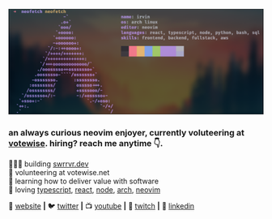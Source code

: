 <!--## Hi there 👋 -->

<!--
**swrrvr/swrrvr** is a ✨ _special_ ✨ repository because its `README.md` (this file) appears on your GitHub profile.

Here are some ideas to get you started:

- 🔭 I’m currently working on ...
- 🌱 I’m currently learning ...
- 👯 I’m looking to collaborate on ...
- 🤔 I’m looking for help with ...
- 💬 Ask me about ...
- 📫 How to reach me: ...
- 😄 Pronouns: ...
- ⚡ Fun fact: ...
-->


[![bg][banner]][website]

### an always curious neovim enjoyer, currently voluteering at [votewise][votewise]. **hiring? reach me anytime 👇**.

👨🏼‍💻 building [swrrvr.dev][website]  
🙋 volunteering at votewise.net  
🧠 learning how to deliver value with software  
💜 loving [typescript][typescript], [react][react], [node][node], [arch][arch], [neovim][neovim] 

🏡 [website][website] **|** 
🐦 [twitter][twitter] **|** 
📺 [youtube][youtube] **|** 
🎥 [twitch][twitch] **|**
👔 [linkedin][linkedin]

[banner]: https://github.com/swrrvr/swrrvr/blob/main/swappy-20240831-195401.png
[votewise]: https://votewise.net/#!/welcome
[typescript]: https://www.typescriptlang.org
[react]: http://reactjs.org
[node]: https://nodejs.org/en
[arch]: https://archlinux.org/
[neovim]: https://neovim.io/
[website]: https://swrrvr.dev
[twitter]: https://twitter.com/swrrvr
[youtube]: https://youtube.com/swrrvr
[twitch]: https://twitch.tv/swrrvr
[linkedin]: https://linkedin.com/in/irvindinkinsjr

